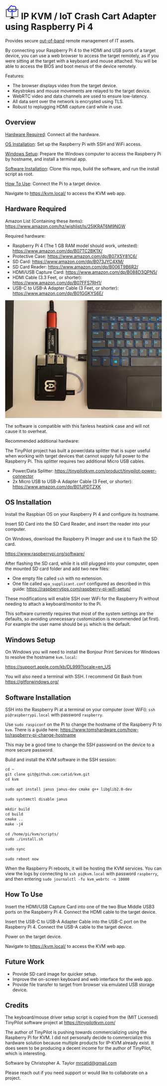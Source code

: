 # ![Logo](https://github.com/catid/kvm/raw/master/art/logo_44.png "Logo") IP KVM / IoT Crash Cart Adapter using Raspberry Pi 4

Provides secure [out-of-band](https://en.wikipedia.org/wiki/Out-of-band_management) remote management of IT assets.

By connecting your Raspberry Pi 4 to the HDMI and USB ports of a target device, you can use a web browser to access the target remotely, as if you were sitting at the target with a keyboard and mouse attached.  You will be able to access the BIOS and boot menus of the device remotely.

Features:

* The browser displays video from the target device.
* Keystrokes and mouse movements are relayed to the target device.
* WebRTC video and data channels are used to ensure low-latency.
* All data sent over the network is encrypted using TLS.
* Robust to replugging HDMI capture card while in use.


## Overview

[Hardware Required](#hardware-required): Connect all the hardware.

[OS Installation](#os-installation): Set up the Raspberry Pi with SSH and WiFi access.

[Windows Setup](#windows-setup): Prepare the Windows computer to access the Raspberry Pi by hostname, and install a terminal app.

[Software Installation](#software-installation): Clone this repo, build the software, and run the install script as root.

[How To Use](#how-to-use): Connect the Pi to a target device.

Navigate to https://kvm.local/ to access the KVM web app.


## Hardware Required

Amazon List (Containing these items): https://www.amazon.com/hz/wishlist/ls/25IKRAT6M9NGW

Required hardware:

* Raspberry Pi 4 (The 1 GB RAM model should work, untested): https://www.amazon.com/dp/B07TC2BK1X/
* Protective Case: https://www.amazon.com/dp/B07X5Y81C6/
* SD Card: https://www.amazon.com/dp/B073JYC4XM/
* SD Card Reader: https://www.amazon.com/dp/B006T9B6R2/
* HDMI/USB Capture Card: https://www.amazon.com/dp/B088D3QPN5/
* HDMI Cable (3.3 Feet, or shorter): https://www.amazon.com/dp/B07FFS7RH1/
* USB-C to USB-A Adapter Cable (3 Feet, or shorter): https://www.amazon.com/dp/B01GGKYS6E/

![Hardware Setup](https://github.com/catid/kvm/raw/master/art/hw_setup.jpg "Hardware Setup") 

The software is compatible with this fanless heatsink case and will not cause it to overheat.

Recommended additional hardware:

The TinyPilot project has built a power/data splitter that is super useful when working with target devices that cannot supply full power to the Raspberry Pi.  This splitter requires two additional Micro USB cables.

* Power/Data Splitter: https://tinypilotkvm.com/product/tinypilot-power-connector
* 2x Micro USB to USB-A Adapter Cable (3 Feet, or shorter): https://www.amazon.com/dp/B01JPDTZXK


## OS Installation

Install the Raspbian OS on your Raspberry Pi 4 and configure its hostname.

Insert SD Card into the SD Card Reader, and insert the reader into your computer.

On Windows, download the Raspberry Pi Imager and use it to flash the SD card.

https://www.raspberrypi.org/software/

After flashing the SD card, while it is still plugged into your computer, open the mounted SD card folder and add two new files:

* One empty file called `ssh` with no extension.
* One file called `wpa_supplicant.conf` configured as described in this guide: https://raspberrytips.com/raspberry-pi-wifi-setup/

These modifications will enable SSH over WiFi for the Raspberry Pi without needing to attach a keyboard/monitor to the Pi.

This software currently requires that most of the system settings are the defaults, so avoiding unnecessary customization is recommended (at first).  For example the user name should be `pi` which is the default.


## Windows Setup

On Windows you will need to install the Bonjour Print Services for Windows to resolve the hostname `kvm.local`:

https://support.apple.com/kb/DL999?locale=en_US

You will also need a terminal with SSH.  I recommend Git Bash from https://gitforwindows.org/


## Software Installation

SSH into the Raspberry Pi at a terminal on your computer (over WiFi): `ssh pi@raspberrypi.local` with password `raspberry`.

Use `sudo raspiconf` on the Pi to change the hostname of the Raspberry Pi to `kvm`.  There is a guide here:
https://www.tomshardware.com/how-to/raspberry-pi-change-hostname

This may be a good time to change the SSH password on the device to a more secure password.

Build and install the KVM software in the SSH session:

```
cd ~
git clone git@github.com:catid/kvm.git
cd kvm

sudo apt install janus janus-dev cmake g++ libglib2.0-dev

sudo systemctl disable janus

mkdir build
cd build
cmake ..
make -j4

cd /home/pi/kvm/scripts/
sudo ./install.sh

sudo sync

sudo reboot now
```

When the Raspberry Pi reboots, it will be hosting the KVM services.  You can view the logs by connecting to `ssh pi@kvm.local` with password `raspberry`, and then entering `sudo journalctl -fu kvm_webrtc -n 10000`


## How To Use

Insert the HDMI/USB Capture Card into one of the two Blue Middle USB3 ports on the Raspberry Pi 4.  Connect the HDMI cable to the target device.

Insert the USB-C to USB-A Adapter Cable into the USB-C port on the Raspberry Pi 4.  Connect the USB-A cable to the target device.

Power on the target device.

Navigate to https://kvm.local/ to access the KVM web app.


## Future Work

* Provide SD card image for quicker setup.
* Improve the on-screen keyboard and web interface for the web app.
* Provide file transfer to target from browser via emulated USB storage device.


## Credits

The keyboard/mouse driver setup script is copied from the (MIT Licensed) TinyPilot software project at https://tinypilotkvm.com/

The author of TinyPilot is pushing towards commercializing using the Raspberry Pi for KVM.  I did not personally decide to commercialize this hardware solution because multiple products for IP-KVM already exist.  It does seem to be producing a decent income for the author of TinyPilot, which is interesting.

Software by Christopher A. Taylor mrcatid@gmail.com

Please reach out if you need support or would like to collaborate on a project.

